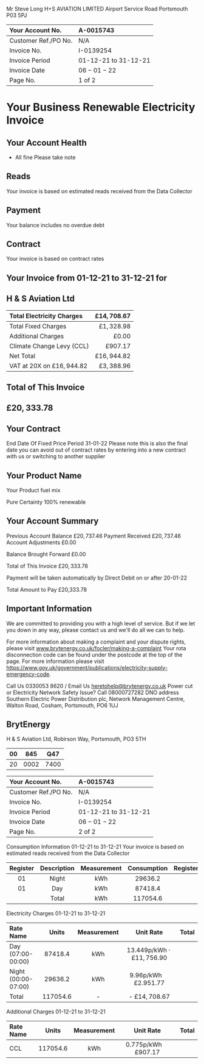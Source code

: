 Mr Steve Long
H+S AVIATION LIMITED
Airport Service Road
Portsmouth
P03 5PJ

| Your Account No. | A-0015743 |
| :-- | :-- |
| Customer Ref./PO No. | N/A |
| Invoice No. | I-0139254 |
| Invoice Period | 01-12-21 to 31-12-21 |
| Invoice Date | $06-01-22$ |
| Page No. | 1 of 2 |

# Your Business Renewable Electricity Invoice 

## Your Account Health

- All fine Please take note


## Reads

Your invoice is based on
estimated reads received
from the Data Collector

## Payment

Your balance includes no overdue debt

## Contract

Your invoice is based on
contract rates

## Your Invoice from 01-12-21 to 31-12-21 for

## H \& S Aviation Ltd

| Total Electricity Charges | $£ 14,708.67$ |
| :-- | --: |
| Total Fixed Charges | $£ 1,328.98$ |
| Additional Charges | $£ 0.00$ |
| Climate Change Levy (CCL) | $£ 907.17$ |
| Net Total | $£ 16,944.82$ |
| VAT at 20X on $£ 16,944.82$ | $£ 3,388.96$ |

## Total of This Invoice

## $£ 20,333.78$

## Your Contract

End Date Of Fixed Price Period
31-01-22
Please note this is also the final date you can avoid out of contract rates by entering into a new contract with us or switching to another supplier

## Your Product Name

Your Product fuel mix

Pure Certainty
100\% renewable

## Your Account Summary

Previous Account Balance
$£ 20,737.46$
Payment Received
$£ 20,737.46$
Account Adjustments
£0.00

Balance Brought Forward
£0.00

Total of This Invoice
$£ 20,333.78$

Payment will be taken automatically by Direct Debit on or after 20-01-22

Total Amount to Pay
£20,333.78

## Important Information

We are committed to providing you with a high level of service.
But if we let you down in any way, please contact us and we'll do all we can to help.

For more information about making a complaint and your dispute rights, please visit www.brytenergy.co.uk/focler/making-a-complaint
Your rota disconnection code can be found under the postcode at the top of the page. For more information please visit
https://www.gov.uk/government/publications/electricity-supply-emergency-code.

Call Us 0330053 8620 / Email Us heretohelp@brytenergy.co.uk
Power cut or Electricity Network Safety Issue?
Call 08000727282
DNO address Southern Electric Power Distribution plc, Network Management Centre, Walton Road, Cosham, Portsmouth, PO6 1UJ

## BrytEnergy

H \& S Aviation Ltd, Robirson Way, Portsmouth, PO3 5TH

| 00 | 845 | Q47 |
| :--: | :--: | :--: |
| 20 | 0002 | 7400 |


| Your Account No. | A-0015743 |
| :-- | :-- |
| Customer Ref./PO No. | N/A |
| Invoice No. | I-0139254 |
| Invoice Period | 01-12-21 to 31-12-21 |
| Invoice Date | $06-01-22$ |
| Page No. | 2 of 2 |

Consumption Information 01-12-21 to 31-12-21 Your invoice is based on estimated reads received from the Data Collector

| Register | Description | Measurement | Consumption | Register | Description | Measurement | Consumption |
| :--: | :--: | :--: | :--: | :--: | :--: | :--: | :--: |
| 01 | Night | kWh | 29636.2 |  |  |  |  |
| 01 | Day | kWh | 87418.4 |  |  |  |  |
|  | Total | kWh | 117054.6 |  |  |  |  |

Electricity Charges 01-12-21 to 31-12-21

| Rate Name | Units | Measurement | Unit Rate | Total |
| :-- | :--: | :--: | :--: | :--: |
| Day (07:00- <br> 00:00) | 87418.4 | kWh | $13.449 \mathrm{p} / \mathrm{kWh} \cdot £ 11,756.90$ |  |
| Night (00:00- <br> 07:00) | 29636.2 | kWh | $9.96 \mathrm{p} / \mathrm{kWh} \quad £ 2.951 .77$ |  |
| Total | 117054.6 | - | - $£ 14,708.67$ |  |

Additional Charges
01-12-21 to 31-12-21

| Rate Name | Units | Measurement | Unit Rate | Total |
| :-- | :--: | :--: | :--: | :--: |
| CCL | 117054.6 | kWh | $0.775 \mathrm{p} / \mathrm{kWh} \quad £ 907.17$ |  |

